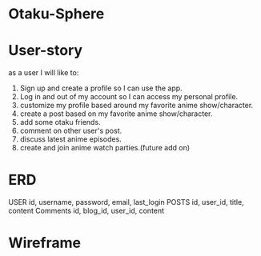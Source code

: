# Otaku-Sphere

# User-story
  as a user I will like to:
   1. Sign up and create a profile so I can use the app.
   2. Log in and out of my account so I can access my personal profile.
   3. customize my profile based around my favorite anime show/character.
   4. create a post based on my favorite anime show/character.
   5. add some otaku friends.
   6. comment on other user's post.
   7. discuss latest anime episodes.
   8. create and join anime watch parties.(future add on)

# ERD 

  USER
 id, username, password, email, last_login
  POSTS
 id, user_id, title, content
  Comments
 id, blog_id, user_id, content

 # Wireframe
 
